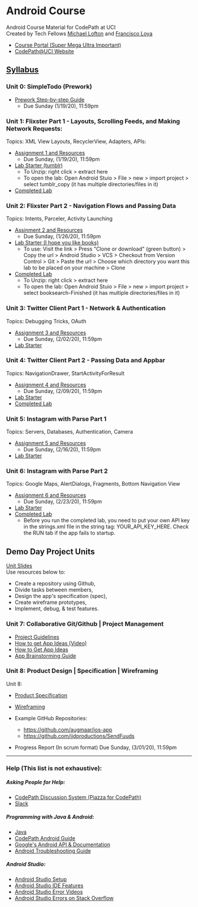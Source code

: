 # Android Course
Android Course Material for CodePath at UCI<br>
Created by Tech Fellows [Michael Lofton](https://github.com/michaellofton) and [Francisco Loya](https://github.com/LoyaFrancisco)
- [Course Portal (Super Mega Ultra Important)](https://courses.codepath.com/courses/android_university)
- [CodePath@UCI Website](https://clubs.uci.edu/codepath)

## [Syllabus](https://courses.codepath.org/snippets/android_university/syllabus_spring_2020)


### Unit 0: SimpleTodo (Prework)
* [Prework Step-by-step Guide](https://courses.codepath.org/snippets/android_university/prework)
    * Due Sunday (1/19/20), 11:59pm

### Unit 1: Flixster Part 1 - Layouts, Scrolling Feeds, and Making Network Requests:
Topics: XML View Layouts, RecyclerView, Adapters, APIs:
* [Assignment 1 and Resources](https://courses.codepath.com/courses/android_university/unit/1#!overview)
    * Due Sunday, (1/19/20), 11:59pm
* [Lab Starter (tumblr)](https://github.com/CodePath-at-UCI/android-course/blob/master/Unit1/StarterProjects/tumblr_copy.zip)
    * To Unzip: right click > extract here
    * To open the lab: Open Android Stuio > File > new > import project > select tumblr_copy (it has multiple directories/files in it)
* [Completed Lab](https://github.com/CodePath-at-UCI/android-course/blob/master/Unit1/CompletedProjects/CompletedLab1Tumblr.zip)

### Unit 2: Flixster Part 2 - Navigation Flows and Passing Data
Topics: Intents, Parceler, Activity Launching
* [Assinment 2 and Resources](https://courses.codepath.com/courses/android_university/unit/2#!overview)
    * Due Sunday, (1/26/20), 11:59pm
* [Lab Starter (I hope you like books)](https://github.com/codepath/android-booksearch-exercise.git)
    * To use: Visit the link > Press "Clone or download" (green button) > Copy the url > Android Studio > VCS > Checkout from Version Control > Git > Paste the url > Choose which directory you want this lab to be placed on your machine > Clone
* [Completed Lab](https://github.com/CodePath-at-UCI/android-course/blob/master/Unit2/CompletedProject/booksearch-Finished.zip)
    * To Unzip: right click > extract here
    * To open the lab: Open Android Stuio > File > new > import project > select booksearch-Finished (it has multiple directories/files in it)
    
### Unit 3: Twitter Client Part 1 - Network & Authentication
Topics: Debugging Tricks, OAuth
* [Assignment 3 and Resources](https://courses.codepath.org/courses/android_university/unit/3#!overview)
    * Due Sunday, (2/02/20), 11:59pm
* [Lab Starter](https://courses.codepath.org/courses/android_university/unit/3#!exercises)

### Unit 4: Twitter Client Part 2 - Passing Data and Appbar
Topics: NavigationDrawer, StartActivityForResult
* [Assignment 4 and Resources](https://courses.codepath.org/courses/android_university/unit/4#!overview)
    * Due Sunday, (2/09/20), 11:59pm
* [Lab Starter](https://courses.codepath.org/courses/android_university/unit/4#!exercises)
* [Completed Lab](https://github.com/CodePath-at-UCI/android-course/blob/master/Unit4/lab4finished.zip)

### Unit 5: Instagram with Parse Part 1
Topics: Servers, Databases, Authentication, Camera
* [Assignment 5 and Resources](https://courses.codepath.org/courses/android_university/unit/5#!overview)
    * Due Sunday, (2/16/20), 11:59pm
* [Lab Starter](https://courses.codepath.com/courses/android_university/unit/5#!exercises)

### Unit 6: Instagram with Parse Part 2
Topics: Google Maps, AlertDialogs, Fragments, Bottom Navigation View
* [Assignment 6 and Resources](https://courses.codepath.org/courses/android_university/unit/6#!overview)
    * Due Sunday, (2/23/20), 11:59pm
* [Lab Starter](https://courses.codepath.com/courses/android_university/unit/6#!exercises)
* [Completed Lab](https://github.com/CodePath-at-UCI/android-course/blob/master/Unit6/finishedGoogleMaps.zip)
    * Before you run the completed lab, you need to put your own API key in the strings.xml file in the string tag: <string name="google_maps_api_key">YOUR_API_KEY_HERE</string>. Check the RUN tab if the app fails to startup.

## Demo Day Project Units
[Unit Slides](https://docs.google.com/presentation/d/1Bhh6pUfbGIVAoQ0GLuIOvU0u-fPocMc_oNvstuaMJ9M/edit?usp=sharing)<br>
Use resources below to:
* Create a repository using Github,
* Divide tasks between members,
* Design the app's specification (spec),
* Create wireframe prototypes,
* Implement, debug, & test features. 

### Unit 7: Collaborative Git/Github | Project Management
* [Project Guidelines](https://courses.codepath.com/courses/android_university/pages/group_project)
* [How to get App Ideas (Video)](https://www.youtube.com/watch?v=9IdENO10Itc)
* [How to Get App Ideas](https://courses.codepath.com/courses/android_university/unit/7#!session_one)
* [App Brainstorming Guide](https://courses.codepath.com/courses/android_university/pages/group_project/01_app_brainstorming_guide)

### Unit 8: Product Design | Specification | Wireframing
Unit 8:
* [Product Specification](https://courses.codepath.com/courses/android_university/unit/8#!session_one)
* [Wireframing](https://courses.codepath.com/courses/android_university/unit/8#!session_two)
* Example GitHub Repositories:
    * https://github.com/augmaar/ios-app
    * https://github.com/jjdproductions/SendFuuds

* Progress Report (In scrum format) Due Sunday, (3/01/20), 11:59pm
---

### Help (This list is not exhaustive):
##### Asking People for Help:
- [CodePath Discussion System (Piazza for CodePath)](http://discussions.codepath.com/courses/android_university/questions)
- [Slack](https://codepath.slack.com/archives/GSLPL342J)
##### Programming with Java & Android:
- [Java](https://github.com/codepath/android_guides/wiki/Beginning-Android-Resources#learning-to-program-with-java)
- [CodePath Android Guide](https://guides.codepath.org/android)
- [Google's Android API & Documentation](https://developer.android.com/)
- [Android Troubleshooting Guide](https://hackmd.io/@nesquena/rkO_BigjW?type=view)
##### Android Studio:
- [Android Studio Setup](https://courses.codepath.org/snippets/android_university/prework#heading-1-setup-android)
- [Android Studio IDE Features](https://hackmd.io/s/Bk9WxMaWV)
- [Android Studio Error Videos](https://www.youtube.com/results?search_query=Android+Studio+error)
- [Android Studio Errors on Stack Overflow](https://stackoverflow.com/search?q=Android+Studio)
